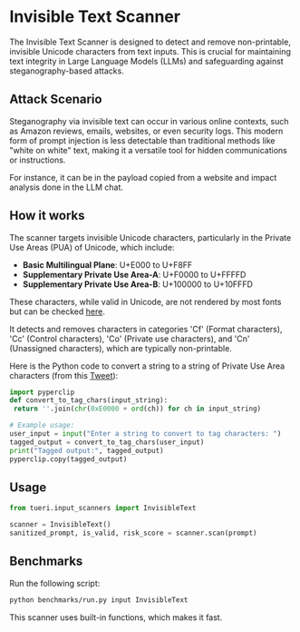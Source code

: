 # Invisible Text Scanner

The Invisible Text Scanner is designed to detect and remove non-printable, invisible Unicode characters from text inputs.
This is crucial for maintaining text integrity in Large Language Models (LLMs) and safeguarding against steganography-based attacks.

## Attack Scenario

Steganography via invisible text can occur in various online contexts, such as Amazon reviews, emails, websites, or even security logs.
This modern form of prompt injection is less detectable than traditional methods like "white on white" text, making it a versatile tool for hidden communications or instructions.

For instance, it can be in the payload copied from a website and impact analysis done in the LLM chat.

## How it works

The scanner targets invisible Unicode characters, particularly in the Private Use Areas (PUA) of Unicode, which include:

- **Basic Multilingual Plane**: U+E000 to U+F8FF
- **Supplementary Private Use Area-A**: U+F0000 to U+FFFFD
- **Supplementary Private Use Area-B**: U+100000 to U+10FFFD

These characters, while valid in Unicode, are not rendered by most fonts but can be checked [here](https://www.soscisurvey.de/tools/view-chars.php).

It detects and removes characters in categories 'Cf' (Format characters), 'Cc' (Control characters), 'Co' (Private use characters), and 'Cn' (Unassigned characters), which are typically non-printable.

Here is the Python code to convert a string to a string of Private Use Area characters (from this [Tweet](https://twitter.com/rez0__/status/1745545813512663203)):

```python
import pyperclip
def convert_to_tag_chars(input_string):
 return ''.join(chr(0xE0000 + ord(ch)) for ch in input_string)

# Example usage:
user_input = input("Enter a string to convert to tag characters: ")
tagged_output = convert_to_tag_chars(user_input)
print("Tagged output:", tagged_output)
pyperclip.copy(tagged_output)
```

## Usage

```python
from tueri.input_scanners import InvisibleText

scanner = InvisibleText()
sanitized_prompt, is_valid, risk_score = scanner.scan(prompt)
```

## Benchmarks

Run the following script:

```sh
python benchmarks/run.py input InvisibleText
```

This scanner uses built-in functions, which makes it fast.
